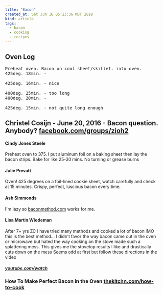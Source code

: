 ```yaml
---
title: "Bacon"
created_at: Sat Jun 16 05:23:36 MDT 2018
kind: article
tags:
  - bacon
  - cooking
  - recipes
---
```


<h2>Oven Log</h2>

<pre>
Preheat oven. Bacon on cool sheet/skillet. into oven.
425deg. 18min. -

425deg. 16min. - nice

400deg. 25min. - too long
400deg. 20min. - 

425deg. 15min. - not quite long enough
</pre>

<h2>
  Christel Cosijn - June 20, 2016 - Bacon question. Anybody? 
  <a href="https://www.facebook.com/groups/zioh2/permalink/1103421156366782/" target="_blank">facebook.com/groups/zioh2</a>
</h2>

<h4>Cindy Jones Steele</h4>

Preheat oven to 375. I put aluminum foil on a baking sheet then lay the bacon strips. Bake for like 25-30 mins. No turning or grease burns

<h4>Julie Prevatt</h4>

Oven! 425 degrees on a foil-lined cookie sheet, watch carefully and check at 15 minutes. Crispy, perfect, luscious bacon every time.

<h4>Ash Simmonds</h4>

I'm lazy so
<a href="http://baconmethod.com/" target="_blank">baconmethod.com</a>
works for me.

<h4>Lisa Martin Wiedeman</h4>

After 7+ yrs ZC I have tried many methods and cooked a lot of bacon
IMO this is the best method...  I didn't favor the way bacon came out
in the oven or microwave but hated the way cooking on the stove made
such a splattering mess. This gives me the stovetop results I like and
drastically cuts down on the mess Seems odd at first but follow these
directions in the video

<h5>
  <a href="https://www.youtube.com/watch?v=2guC4Badq2s&feature=youtu.be" target="_blank">youtube.com/watch</a>
</h5>

<h3>
  How To Make Perfect Bacon in the Oven
  <a href="https://www.thekitchn.com/how-to-cook-perfect-bacon-in-the-oven-cooking-lessons-from-the-kitchn-107970" target="_blank">thekitchn.com/how-to-cook</a>
</h3>

<h3>
<a href="" target="_blank"></a>
</h3>

<h3>
<a href="" target="_blank"></a>
</h3>

<h3>
<a href="" target="_blank"></a>
</h3>

<h3>
<a href="" target="_blank"></a>
</h3>

<!--
html boilerplate fragments
<a href="" target="_blank"></a>
<a name=""></a>
<img src="" width="400px">
<ul>
  <li></li>
  <li><a href="" target="_blank"></a></li>
</ul>
<pre>
</pre>
<p style="margin-bottom: 2em;"></p>
<hr style="border: 0; height: 3px; background: #333; background-image: linear-gradient(to right, #ccc, #333, #ccc);">
<pre><code>
</code></pre>
<math xmlns='http://www.w3.org/1998/Math/MathML' display='block'>
</math>
-->
